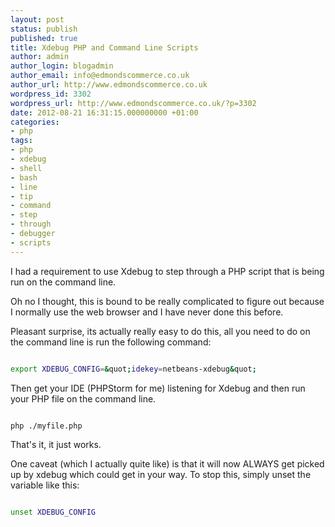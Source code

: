 ```yaml
---
layout: post
status: publish
published: true
title: Xdebug PHP and Command Line Scripts
author: admin
author_login: blogadmin
author_email: info@edmondscommerce.co.uk
author_url: http://www.edmondscommerce.co.uk
wordpress_id: 3302
wordpress_url: http://www.edmondscommerce.co.uk/?p=3302
date: 2012-08-21 16:31:15.000000000 +01:00
categories:
- php
tags:
- php
- xdebug
- shell
- bash
- line
- tip
- command
- step
- through
- debugger
- scripts
---
```

I had a requirement to use Xdebug to step through a PHP script that is being run on the command line.

Oh no I thought, this is bound to be really complicated to figure out because I normally use the web browser and I have never done this before.

Pleasant surprise, its actually really easy to do this, all you need to do on the command line is run the following command:

```bash

export XDEBUG_CONFIG=&quot;idekey=netbeans-xdebug&quot;

```

Then get your IDE (PHPStorm for me) listening for Xdebug and then run your PHP file on the command line.

```bash

php ./myfile.php

```

That's it, it just works. 

One caveat (which I actually quite like) is that it will now ALWAYS get picked up by xdebug which could get in your way. To stop this, simply unset the variable like this:

```bash

unset XDEBUG_CONFIG

```
